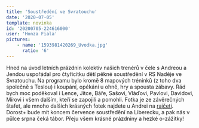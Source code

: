 ```yaml
---
title: 'Soustředění ve Svratouchu'
date: '2020-07-05'
template: novinka
id: '20200705-224616000'
user: 'Honza Fiala'
pictures:
    - name: '1593981420269_Uvodka.jpg'
      ratio: '6'
---
```

Hned na úvod letních prázdnin kolektiv našich trenérů v čele s Andreou a Jendou uspořádal pro čtyřicítku dětí pěkné soustředění v RS Naděje ve Svratouchu. Na programu bylo kromě 8 mapových tréninků (z toho dva společně s Teslou) i koupání, opékání u ohně, hry a spousta zábavy.
Rád bych moc poděkoval i Lence, Jitce, Báře, Sašovi, Vláďovi, Pavlovi, Davidovi, Mírovi i všem dalším, kteří se zapojili a pomohli. 
Fotka je ze závěrečných štafet, ale mnoho dalších krásných fotek najdete u Andrei na [rajčeti](https://andreafir.rajce.idnes.cz/VT_Svratouch_7_2020). 
Dorost+ bude mít koncem července soustředění na Liberecku, a pak nás v půlce srpna čeká tábor.
Přeju všem krásné prázdniny a hezké o-zážitky!
